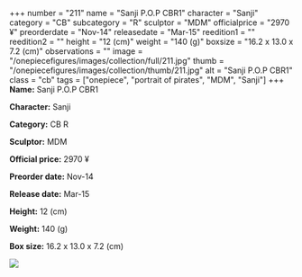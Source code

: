 +++
number = "211"
name = "Sanji P.O.P CBR1"
character = "Sanji"
category = "CB"
subcategory = "R"
sculptor = "MDM"
officialprice = "2970 ¥"
preorderdate = "Nov-14"
releasedate = "Mar-15"
reedition1 = ""
reedition2 = ""
height = "12 (cm)"
weight = "140 (g)"
boxsize = "16.2 x 13.0 x 7.2 (cm)"
observations = ""
image = "/onepiecefigures/images/collection/full/211.jpg"
thumb = "/onepiecefigures/images/collection/thumb/211.jpg"
alt = "Sanji P.O.P CBR1"
class = "cb"
tags = ["onepiece", "portrait of pirates", "MDM", "Sanji"]
+++
**Name:** Sanji P.O.P CBR1

**Character:** Sanji

**Category:** CB  R 

**Sculptor:** MDM

**Official price:** 2970 ¥

**Preorder date:** Nov-14

**Release date:** Mar-15

**Height:** 12 (cm)

**Weight:** 140 (g)

**Box size:** 16.2 x 13.0 x 7.2 (cm)

<img src="/onepiecefigures/images/collection/thumb/211.jpg">
